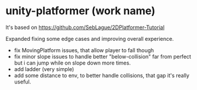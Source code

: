 unity-platformer (work name)
===

It's based on https://github.com/SebLague/2DPlatformer-Tutorial

Expanded fixing some edge cases and improving overall experience.
* fix MovingPlatform issues, that allow player to fall though
* fix minor slope issues to handle better "below-collision" far from perfect
but i can jump while on slope down more times.
* add ladder (very simple)
* add some distance to env, to better handle collisions, that gap it's really useful.
